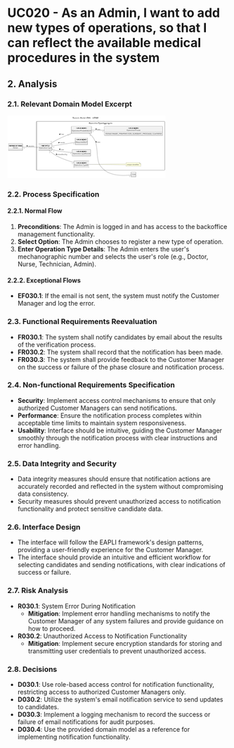 # UC020 - As an Admin, I want to add new types of operations, so that I can reflect the available medical procedures in the system

## 2. Analysis

### 2.1. Relevant Domain Model Excerpt

![UC020 - Domain Model](png/uc020-domain-model.png)

### 2.2. Process Specification

#### 2.2.1. Normal Flow

1. **Preconditions**: The Admin is logged in and has access to the backoffice management functionality.
2. **Select Option**: The Admin chooses to register a new type of operation.
3. **Enter Operation Type Details**: The Admin enters the user's mechanographic number and selects the user's role (e.g., Doctor, Nurse, Technician, Admin).

#### 2.2.2. Exceptional Flows

- **EF030.1**: If the email is not sent, the system must notify the Customer Manager and log the error.

### 2.3. Functional Requirements Reevaluation

- **FR030.1**: The system shall notify candidates by email about the results of the verification process.
- **FR030.2**: The system shall record that the notification has been made.
- **FR030.3**: The system shall provide feedback to the Customer Manager on the success or failure of the phase closure and notification process.

### 2.4. Non-functional Requirements Specification

- **Security**: Implement access control mechanisms to ensure that only authorized Customer Managers can send notifications.
- **Performance**: Ensure the notification process completes within acceptable time limits to maintain system responsiveness.
- **Usability**: Interface should be intuitive, guiding the Customer Manager smoothly through the notification process with clear instructions and error handling.

### 2.5. Data Integrity and Security

- Data integrity measures should ensure that notification actions are accurately recorded and reflected in the system without compromising data consistency.
- Security measures should prevent unauthorized access to notification functionality and protect sensitive candidate data.

### 2.6. Interface Design

- The interface will follow the EAPLI framework's design patterns, providing a user-friendly experience for the Customer Manager.
- The interface should provide an intuitive and efficient workflow for selecting candidates and sending notifications, with clear indications of success or failure.

### 2.7. Risk Analysis

- **R030.1**: System Error During Notification
  - **Mitigation**: Implement error handling mechanisms to notify the Customer Manager of any system failures and provide guidance on how to proceed.
- **R030.2**: Unauthorized Access to Notification Functionality
  - **Mitigation**: Implement secure encryption standards for storing and transmitting user credentials to prevent unauthorized access.

### 2.8. Decisions

- **D030.1**: Use role-based access control for notification functionality, restricting access to authorized Customer Managers only.
- **D030.2**: Utilize the system's email notification service to send updates to candidates.
- **D030.3**: Implement a logging mechanism to record the success or failure of email notifications for audit purposes.
- **D030.4**: Use the provided domain model as a reference for implementing notification functionality.
